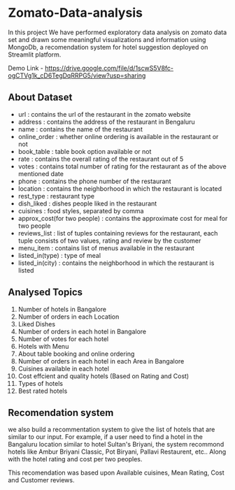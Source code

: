 # Zomato-Data-analysis

In this project We have performed exploratory data analysis on zomato data set and drawn some meaningful visualizations and information using MongoDb, a recomendation system for hotel suggestion deployed on Streamlit platform.

Demo Link - https://drive.google.com/file/d/1scwS5V8fc-ogCTVg1k_cD6TegDqRRPG5/view?usp=sharing

## About Dataset

* url : contains the url of the restaurant in the zomato website   
* address : contains the address of the restaurant in Bengaluru   
* name : contains the name of the restaurant
* online_order : whether online ordering is available in the restaurant or not
* book_table : table book option available or not
* rate : contains the overall rating of the restaurant out of 5
* votes : contains total number of rating for the restaurant as of the above mentioned date
* phone : contains the phone number of the restaurant
* location : contains the neighborhood in which the restaurant is located
* rest_type : restaurant type
* dish_liked : dishes people liked in the restaurant
* cuisines : food styles, separated by comma
* approx_cost(for two people) : contains the approximate cost for meal for two people
* reviews_list : list of tuples containing reviews for the restaurant, each tuple consists of two values, rating and review by the customer
* menu_item : contains list of menus available in the restaurant
* listed_in(type) : type of meal
* listed_in(city) : contains the neighborhood in which the restaurant is listed

## Analysed Topics

1. Number of hotels in Bangalore
2. Number of orders in each Location
3. Liked Dishes
4. Number of orders in each hotel in Bangalore
5. Number of votes for each hotel
6. Hotels with Menu
7. About table booking and online ordering
8. Number of orders in each hotel in each Area in Bangalore
9. Cuisines available in each hotel
10. Cost effcient and quality hotels (Based on Rating and Cost)
11. Types of hotels
12. Best rated hotels

## Recomendation system 
we also build a recommentation system to give the list of hotels that are similar to our input. For example, if a user need to find a hotel in the Bangaluru location similar to hotel Sultan's Briyani, the system recommond hotels like Ambur Briyani Classic, Pot Biryani, Pallavi Restaurent, etc.. Along with the hotel rating and cost per two peoples. 

This recomendation was based upon Available cuisines, Mean Rating, Cost and Customer reviews.

